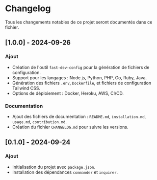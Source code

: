 # Changelog

Tous les changements notables de ce projet seront documentés dans ce fichier.

## [1.0.0] - 2024-09-26

### Ajout
- Création de l'outil `fast-dev-config` pour la génération de fichiers de configuration.
- Support pour les langages : Node.js, Python, PHP, Go, Ruby, Java.
- Génération des fichiers `.env`, `Dockerfile`, et fichiers de configuration Tailwind CSS.
- Options de déploiement : Docker, Heroku, AWS, CI/CD.

### Documentation
- Ajout des fichiers de documentation : `README.md`, `installation.md`, `usage.md`, `contribution.md`.
- Création du fichier `CHANGELOG.md` pour suivre les versions.

## [0.1.0] - 2024-09-24
### Ajout
- Initialisation du projet avec `package.json`.
- Installation des dépendances `commander` et `inquirer`.

